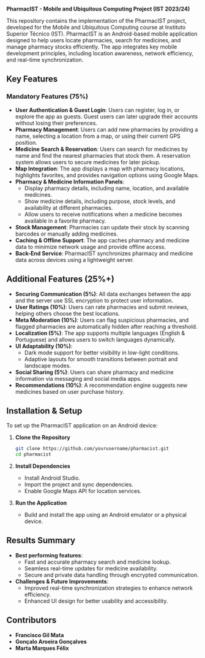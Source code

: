 **PharmacIST - Mobile and Ubiquitous Computing Project (IST 2023/24)**

This repository contains the implementation of the PharmacIST project, developed for the Mobile and Ubiquitous Computing course at Instituto Superior Técnico (IST). PharmacIST is an Android-based mobile application designed to help users locate pharmacies, search for medicines, and manage pharmacy stocks efficiently. The app integrates key mobile development principles, including location awareness, network efficiency, and real-time synchronization.

## **Key Features**
### **Mandatory Features (75%)**
- **User Authentication & Guest Login**: Users can register, log in, or explore the app as guests. Guest users can later upgrade their accounts without losing their preferences.
- **Pharmacy Management**: Users can add new pharmacies by providing a name, selecting a location from a map, or using their current GPS position.
- **Medicine Search & Reservation**: Users can search for medicines by name and find the nearest pharmacies that stock them. A reservation system allows users to secure medicines for later pickup.
- **Map Integration**: The app displays a map with pharmacy locations, highlights favorites, and provides navigation options using Google Maps.
- **Pharmacy & Medicine Information Panels**:
  - Display pharmacy details, including name, location, and available medicines.
  - Show medicine details, including purpose, stock levels, and availability at different pharmacies.
  - Allow users to receive notifications when a medicine becomes available in a favorite pharmacy.
- **Stock Management**: Pharmacies can update their stock by scanning barcodes or manually adding medicines.
- **Caching & Offline Support**: The app caches pharmacy and medicine data to minimize network usage and provide offline access.
- **Back-End Service**: PharmacIST synchronizes pharmacy and medicine data across devices using a lightweight server.

## **Additional Features (25%+)**
- **Securing Communication (5%)**: All data exchanges between the app and the server use SSL encryption to protect user information.
- **User Ratings (10%)**: Users can rate pharmacies and submit reviews, helping others choose the best locations.
- **Meta Moderation (10%)**: Users can flag suspicious pharmacies, and flagged pharmacies are automatically hidden after reaching a threshold.
- **Localization (5%)**: The app supports multiple languages (English & Portuguese) and allows users to switch languages dynamically.
- **UI Adaptability (10%)**:
  - Dark mode support for better visibility in low-light conditions.
  - Adaptive layouts for smooth transitions between portrait and landscape modes.
- **Social Sharing (5%)**: Users can share pharmacy and medicine information via messaging and social media apps.
- **Recommendations (10%)**: A recommendation engine suggests new medicines based on user purchase history.

## **Installation & Setup**
To set up the PharmacIST application on an Android device:

1. **Clone the Repository**
   ```bash
   git clone https://github.com/yourusername/pharmacist.git
   cd pharmacist
   ```

2. **Install Dependencies**
   - Install Android Studio.
   - Import the project and sync dependencies.
   - Enable Google Maps API for location services.

3. **Run the Application**
   - Build and install the app using an Android emulator or a physical device.

## **Results Summary**
- **Best performing features**:
  - Fast and accurate pharmacy search and medicine lookup.
  - Seamless real-time updates for medicine availability.
  - Secure and private data handling through encrypted communication.
- **Challenges & Future Improvements**:
  - Improved real-time synchronization strategies to enhance network efficiency.
  - Enhanced UI design for better usability and accessibility.

## **Contributors**
- **Francisco Gil Mata**
- **Gonçalo Aroeira Gonçalves**
- **Marta Marques Félix**

